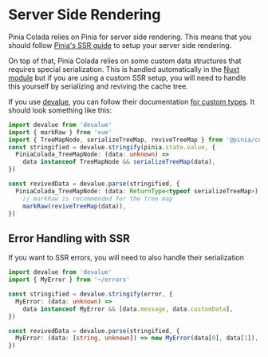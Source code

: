 # Server Side Rendering

Pinia Colada relies on Pinia for server side rendering. This means that you should follow [Pinia's SSR guide](https://pinia.vuejs.org/ssr/) to setup your server side rendering.

On top of that, Pinia Colada relies on some custom data structures that requires special serialization. This is handled automatically in the [Nuxt module](./nuxt.md) but if you are using a custom SSR setup, you will need to handle this yourself by serializing and reviving the cache tree.

If you use [devalue](https://github.com/Rich-Harris/devalue), you can follow their documentation [for custom types](https://github.com/Rich-Harris/devalue#custom-types). It should look something like this:

```ts
import devalue from 'devalue'
import { markRaw } from 'vue'
import { TreeMapNode, serializeTreeMap, reviveTreeMap } from '@pinia/colada'
const stringified = devalue.stringify(pinia.state.value, {
  PiniaColada_TreeMapNode: (data: unknown) =>
    data instanceof TreeMapNode && serializeTreeMap(data),
})

const revivedData = devalue.parse(stringified, {
  PiniaColada_TreeMapNode: (data: ReturnType<typeof serializeTreeMap>) =>
    // markRaw is recommended for the tree map
    markRaw(reviveTreeMap(data)),
})
```

## Error Handling with SSR

If you want to SSR errors, you will need to also handle their serialization

```ts
import devalue from 'devalue'
import { MyError } from '~/errors'

const stringified = devalue.stringify(error, {
  MyError: (data: unknown) =>
    data instanceof MyError && [data.message, data.customData],
})

const revivedData = devalue.parse(stringified, {
  MyError: (data: [string, unknown]) => new MyError(data[0], data[1]),
})
```
